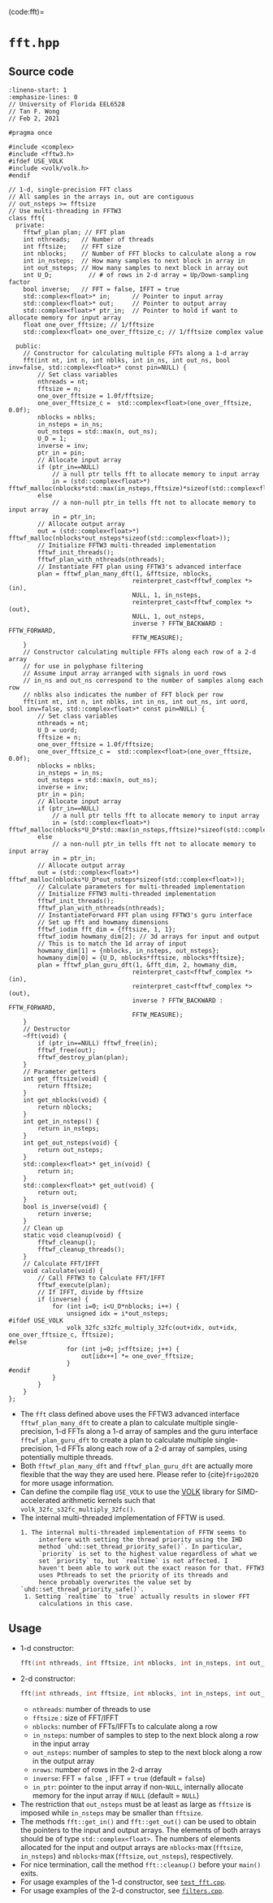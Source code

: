 (code:fft)=
# `fft.hpp`

## Source code
```{code-block}  c++
:lineno-start: 1
:emphasize-lines: 0
// University of Florida EEL6528
// Tan F. Wong
// Feb 2, 2021

#pragma once

#include <complex>
#include <fftw3.h>
#ifdef USE_VOLK
#include <volk/volk.h>
#endif

// 1-d, single-precision FFT class
// All samples in the arrays in, out are contiguous
// out_nsteps >= fftsize
// Use multi-threading in FFTW3
class fft{
  private:
    fftwf_plan plan; // FFT plan
    int nthreads;   // Number of threads
    int fftsize;    // FFT size
    int nblocks;    // Number of FFT blocks to calculate along a row
    int in_nsteps;  // How many samples to next block in array in
    int out_nsteps; // How many samples to next block in array out
    int U_D;          // # of rows in 2-d array = Up/Down-sampling factor
    bool inverse;   // FFT = false, IFFT = true
    std::complex<float>* in;      // Pointer to input array
    std::complex<float>* out;     // Pointer to output array
    std::complex<float>* ptr_in;  // Pointer to hold if want to allocate memory for input array
    float one_over_fftsize; // 1/fftsize
    std::complex<float> one_over_fftsize_c; // 1/fftsize complex value
 
  public:
    // Constructor for calculating multiple FFTs along a 1-d array
    fft(int nt, int n, int nblks, int in_ns, int out_ns, bool inv=false, std::complex<float>* const pin=NULL) {
        // Set class variables
        nthreads = nt;
        fftsize = n;
        one_over_fftsize = 1.0f/fftsize;
        one_over_fftsize_c =  std::complex<float>(one_over_fftsize, 0.0f);
        nblocks = nblks;
        in_nsteps = in_ns;
        out_nsteps = std::max(n, out_ns);
        U_D = 1;
        inverse = inv;
        ptr_in = pin;
        // Allocate input array
        if (ptr_in==NULL) 
            // a null ptr tells fft to allocate memory to input array
            in = (std::complex<float>*) fftwf_malloc(nblocks*std::max(in_nsteps,fftsize)*sizeof(std::complex<float>));
        else
            // a non-null ptr_in tells fft not to allocate memory to input array
            in = ptr_in;
        // Allocate output array
        out = (std::complex<float>*) fftwf_malloc(nblocks*out_nsteps*sizeof(std::complex<float>));
        // Initialize FFTW3 multi-threaded implementation
        fftwf_init_threads();
        fftwf_plan_with_nthreads(nthreads);
        // Instantiate FFT plan using FFTW3's advanced interface 
        plan = fftwf_plan_many_dft(1, &fftsize, nblocks, 
                                  reinterpret_cast<fftwf_complex *>(in), 
                                  NULL, 1, in_nsteps, 
                                  reinterpret_cast<fftwf_complex *>(out), 
                                  NULL, 1, out_nsteps, 
                                  inverse ? FFTW_BACKWARD : FFTW_FORWARD, 
                                  FFTW_MEASURE);
    }
    // Constructor calculating multiple FFTs along each row of a 2-d array
    // for use in polyphase filtering
    // Assume input array arranged with signals in uord rows 
    // in_ns and out_ns correspond to the number of samples along each row
    // nblks also indicates the number of FFT block per row
    fft(int nt, int n, int nblks, int in_ns, int out_ns, int uord, bool inv=false, std::complex<float>* const pin=NULL) {
        // Set class variables
        nthreads = nt;
        U_D = uord;
        fftsize = n;
        one_over_fftsize = 1.0f/fftsize;
        one_over_fftsize_c =  std::complex<float>(one_over_fftsize, 0.0f);
        nblocks = nblks;
        in_nsteps = in_ns;
        out_nsteps = std::max(n, out_ns);
        inverse = inv;
        ptr_in = pin;
        // Allocate input array
        if (ptr_in==NULL) 
            // a null ptr tells fft to allocate memory to input array
            in = (std::complex<float>*) fftwf_malloc(nblocks*U_D*std::max(in_nsteps,fftsize)*sizeof(std::complex<float>));
        else
            // a non-null ptr_in tells fft not to allocate memory to input array
            in = ptr_in;
        // Allocate output array
        out = (std::complex<float>*) fftwf_malloc(nblocks*U_D*out_nsteps*sizeof(std::complex<float>));
        // Calculate parameters for multi-threaded implementation
        // Initialize FFTW3 multi-threaded implementation
        fftwf_init_threads();
        fftwf_plan_with_nthreads(nthreads);
        // InstantiateForward FFT plan using FFTW3's guru interface
        // Set up fft and howmany dimensions
        fftwf_iodim fft_dim = {fftsize, 1, 1};
        fftwf_iodim howmany_dim[2]; // 3d arrays for input and output
        // This is to match the 1d array of input
        howmany_dim[1] = {nblocks, in_nsteps, out_nsteps}; 
        howmany_dim[0] = {U_D, nblocks*fftsize, nblocks*fftsize};
        plan = fftwf_plan_guru_dft(1, &fft_dim, 2, howmany_dim,
                                  reinterpret_cast<fftwf_complex *>(in), 
                                  reinterpret_cast<fftwf_complex *>(out), 
                                  inverse ? FFTW_BACKWARD : FFTW_FORWARD, 
                                  FFTW_MEASURE);
    }
    // Destructor
    ~fft(void) {
        if (ptr_in==NULL) fftwf_free(in);
        fftwf_free(out);
        fftwf_destroy_plan(plan);
    }
    // Parameter getters
    int get_fftsize(void) {
        return fftsize;
    }
    int get_nblocks(void) {
        return nblocks;
    }
    int get_in_nsteps() {
        return in_nsteps;
    }
    int get_out_nsteps(void) {
        return out_nsteps;
    }
    std::complex<float>* get_in(void) {
        return in;
    }
    std::complex<float>* get_out(void) {
        return out;
    }
    bool is_inverse(void) {
        return inverse;
    }
    // Clean up
    static void cleanup(void) {
        fftwf_cleanup();
        fftwf_cleanup_threads();
    }
    // Calculate FFT/IFFT
    void calculate(void) {
        // Call FFTW3 to Calculate FFT/IFFT
        fftwf_execute(plan);
        // If IFFT, divide by fftsize
        if (inverse) {
            for (int i=0; i<U_D*nblocks; i++) {
                unsigned idx = i*out_nsteps;
#ifdef USE_VOLK
                volk_32fc_s32fc_multiply_32fc(out+idx, out+idx, one_over_fftsize_c, fftsize);
#else
                for (int j=0; j<fftsize; j++) {
                    out[idx++] *= one_over_fftsize;
                }
#endif
            }
        }
    }
};
```
* The `fft` class defined above uses the FFTW3 advanced interface
  `fftwf_plan_many_dft` to create a plan to calculate multiple
  single-precision, 1-d FFTs along a 1-d array of samples and the guru
  interface `fftwf_plan_guru_dft` to create a plan to calculate
  multiple single-precision, 1-d FFTs along each row of a 2-d array of
  samples, using potentially multiple threads.
* Both `fftwf_plan_many_dft` and `fftwf_plan_guru_dft` are actually
  more flexible that the way they are used here. Please refer to
  {cite}`frigo2020` for more usage information.
* Can define the compile flag `USE_VOLK` to use the 
  [VOLK](https://www.libvolk.org/) library for SIMD-accelerated
  arithmetic kernels such that `volk_32fc_s32fc_multiply_32fc()`.
* The internal multi-threaded implementation of FFTW is used. 
   ```{caution}
   1. The internal multi-threaded implementation of FFTW seems to
        interfere with setting the thread priority using the IHD
        method `uhd::set_thread_priority_safe()`. In particular,
        `priority` is set to the highest value regardless of what we
        set `priority` to, but `realtime` is not affected. I
        haven't been able to work out the exact reason for that. FFTW3
        uses Pthreads to set the priority of its threads and
        hence probably overwrites the value set by `uhd::set_thread_priority_safe()`.
    1. Setting `realtime` to `true` actually results in slower FFT
        calculations in this case.
   ```

## Usage
* 1-d constructor: 
  ```c++
  fft(int nthreads, int fftsize, int nblocks, int in_nsteps, int out_nsteps, bool inverse=false, std::complex<float>* const in_ptr=NULL) 
  
  ```
* 2-d constructor: 
  ```c++
  fft(int nthreads, int fftsize, int nblocks, int in_nsteps, int out_nsteps, int nrows, bool inverse=false, std::complex<float>* const in_ptr=NULL) 
  ```
  - `nthreads`: number of threads to use
  - `fftsize` : size of FFT/IFFT
  - `nblocks`: number of FFTs/IFFTs to calculate along a row
  - `in_nsteps`: number of samples to step to the next
      block along a row in the input array
  - `out_nsteps`: number of samples to step to the
      next block along a row in the output array
  - `nrows`: number of rows in the 2-d array
  - `inverse`: FFT = `false `, IFFT = `true` (default = `false`)
  - `in_ptr`: pointer to the input array if non-`NULL`, 
     internally allocate memory for the input array if `NULL` 
     (default = `NULL`)
* The restriction that `out_nsteps` must be at least as large as
  `fftsize` is imposed while `in_nsteps` may be smaller than
  `fftsize`.
* The methods `fft::get_in()` and `fft::get_out()` can be used to
  obtain the pointers to the input and output arrays. The elements of
  both arrays should be of type `std::complex<float>`. The numbers of
  elements allocated for the input and output arrays are
  `nblocks`$\cdot \max($`fftsize`$,$ `in_nsteps`$)$ and `nblocks`$\cdot
  \max($`fftsize`$,$ `out_nsteps`$)$, respectively.
* For nice termination, call the method `fft::cleanup()` before your
  `main()` exits.
* For usage examples of the 1-d constructor, see
  [`test_fft.cpp`](code:test_fft).
* For usage examples of the 2-d constructor, see
  [`filters.cpp`](code:filters_cpp).
